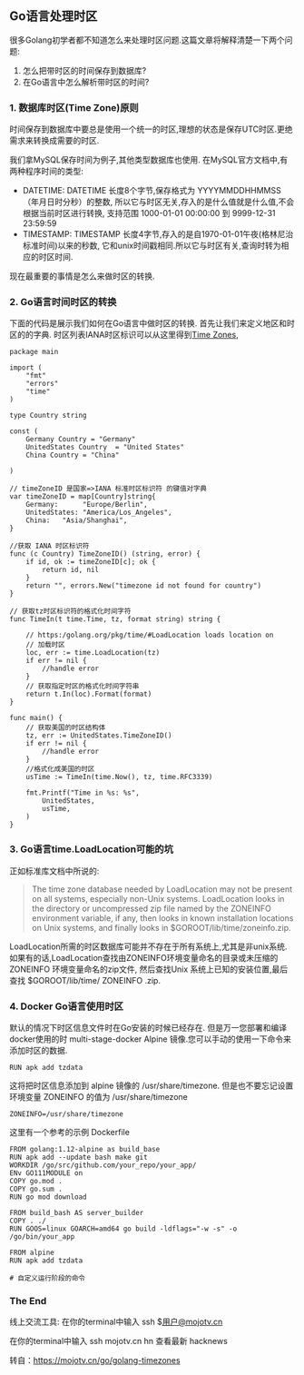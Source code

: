 ## Go语言处理时区
很多Golang初学者都不知道怎么来处理时区问题.这篇文章将解释清楚一下两个问题:
1. 怎么把带时区的时间保存到数据库?
2. 在Go语言中怎么解析带时区的时间?

### 1. 数据库时区(Time Zone)原则
时间保存到数据库中要总是使用一个统一的时区,理想的状态是保存UTC时区.更绝需求来转换成需要的时区.

我们拿MySQL保存时间为例子,其他类型数据库也使用. 在MySQL官方文档中,有两种程序时间的类型:
* DATETIME: DATETIME 长度8个字节,保存格式为 YYYYMMDDHHMMSS（年月日时分秒）的整数, 所以它与时区无关,存入的是什么值就是什么值,不会根据当前时区进行转换,
支持范围 1000-01-01 00:00:00 到 9999-12-31 23:59:59
* TIMESTAMP: TIMESTAMP 长度4字节,存入的是自1970-01-01午夜(格林尼治标准时间)以来的秒数, 它和unix时间戳相同.所以它与时区有关,查询时转为相应的时区时间.

现在最重要的事情是怎么来做时区的转换.
### 2. Go语言时间时区的转换
下面的代码是展示我们如何在Go语言中做时区的转换. 首先让我们来定义地区和时区的的字典. 时区列表IANA时区标识可以从这里得到[Time Zones](https://www.php.net/manual/zh/timezones.php),
```
package main

import (
	"fmt"
	"errors"
	"time"
)

type Country string

const (
	Germany Country = "Germany"
	UnitedStates Country  = "United States"
	China Country = "China"

)

// timeZoneID 是国家=>IANA 标准时区标识符 的键值对字典
var timeZoneID = map[Country]string{
	Germany:      "Europe/Berlin",
	UnitedStates: "America/Los_Angeles",
	China:   "Asia/Shanghai",
}

//获取 IANA 时区标识符
func (c Country) TimeZoneID() (string, error) {
	if id, ok := timeZoneID[c]; ok {
		return id, nil
	}
	return "", errors.New("timezone id not found for country")
}

// 获取tz时区标识符的格式化时间字符
func TimeIn(t time.Time, tz, format string) string {
	
	// https:/golang.org/pkg/time/#LoadLocation loads location on
	// 加载时区
	loc, err := time.LoadLocation(tz)
	if err != nil {
		//handle error
	}
	// 获取指定时区的格式化时间字符串
	return t.In(loc).Format(format)
}

func main() {
	// 获取美国的时区结构体
	tz, err := UnitedStates.TimeZoneID()
	if err != nil {
		//handle error
	}
    //格式化成美国的时区
	usTime := TimeIn(time.Now(), tz, time.RFC3339)

	fmt.Printf("Time in %s: %s",
		UnitedStates,
		usTime,
	)
}
```
### 3. Go语言time.LoadLocation可能的坑
正如标准库文档中所说的:
> The time zone database needed by LoadLocation may not be present on all systems, especially non-Unix systems. LoadLocation looks in the directory or uncompressed 
> zip file named by the ZONEINFO environment variable, if any, then looks in known installation locations on Unix systems, and finally looks in $GOROOT/lib/time/zoneinfo.zip.

LoadLocation所需的时区数据库可能并不存在于所有系统上,尤其是非unix系统. 如果有的话,LoadLocation查找由ZONEINFO环境变量命名的目录或未压缩的 ZONEINFO 环境变量命名的zip文件, 然后查找Unix
系统上已知的安装位置,最后查找 $GOROOT/lib/time/ ZONEINFO .zip.

### 4. Docker Go语言使用时区
默认的情况下时区信息文件时在Go安装的时候已经存在. 但是万一您部署和编译docker使用的时 multi-stage-docker Alpine 镜像.您可以手动的使用一下命令来添加时区的数据.
```
RUN apk add tzdata
```
这将把时区信息添加到 alpine 镜像的 /usr/share/timezone. 但是也不要忘记设置环境变量 ZONEINFO 的值为 /usr/share/timezone
```
ZONEINFO=/usr/share/timezone
```
这里有一个参考的示例 Dockerfile
```
FROM golang:1.12-alpine as build_base
RUN apk add --update bash make git
WORKDIR /go/src/github.com/your_repo/your_app/
ENv GO111MODULE on
COPY go.mod .
COPY go.sum .
RUN go mod download

FROM build_bash AS server_builder
COPY . ./
RUN GOOS=linux GOARCH=amd64 go build -ldflags="-w -s" -o /go/bin/your_app

FROM alpine
RUN apk add tzdata

# 自定义运行阶段的命令 
```

### The End
线上交流工具: 在你的terminal中输入 ssh $用户@mojotv.cn

在你的terminal中输入 ssh mojotv.cn hn 查看最新 hacknews

转自：https://mojotv.cn/go/golang-timezones





